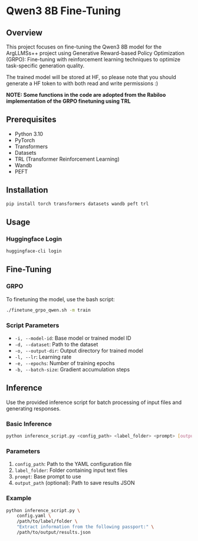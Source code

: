 # Qwen3 8B Fine-Tuning

## Overview
This project focuses on fine-tuning the Qwen3 8B model for the ArgLLMSs++ project using Generative Reward-based Policy Optimization (GRPO): Fine-tuning with reinforcement learning techniques to optimize task-specific generation quality.

The trained model will be stored at HF, so please note that you should generate a HF token to with both read and write permissions :)

**NOTE: Some functions in the code are adopted from the Rabiloo implementation of the GRPO finetuning using TRL**

## Prerequisites
- Python 3.10
- PyTorch
- Transformers
- Datasets
- TRL (Transformer Reinforcement Learning)
- Wandb
- PEFT

## Installation
```bash
pip install torch transformers datasets wandb peft trl
```

## Usage

### Huggingface Login
```bash
huggingface-cli login
```

## Fine-Tuning 
### GRPO
To finetuning the model, use the bash script:

```bash
./finetune_grpo_qwen.sh -m train
```

### Script Parameters
- `-i, --model-id`: Base model or trained model ID
- `-d, --dataset`: Path to the dataset
- `-o, --output-dir`: Output directory for trained model
- `-l, --lr`: Learning rate
- `-e, --epochs`: Number of training epochs
- `-b, --batch-size`: Gradient accumulation steps

## Inference
Use the provided inference script for batch processing of input files and generating responses.
### Basic Inference
```bash
python inference_script.py <config_path> <label_folder> <prompt> [output_path]
```

### Parameters
1. `config_path`: Path to the YAML configuration file
2. `label_folder`: Folder containing input text files
3. `prompt`: Base prompt to use
4. `output_path` (optional): Path to save results JSON

### Example
```bash
python inference_script.py \
    config.yaml \
    /path/to/label/folder \
    "Extract information from the following passport:" \
    /path/to/output/results.json
```
